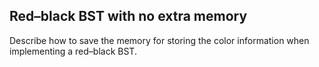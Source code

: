 ## Red–black BST with no extra memory

Describe how to save the memory for storing the color information when implementing a red–black BST.